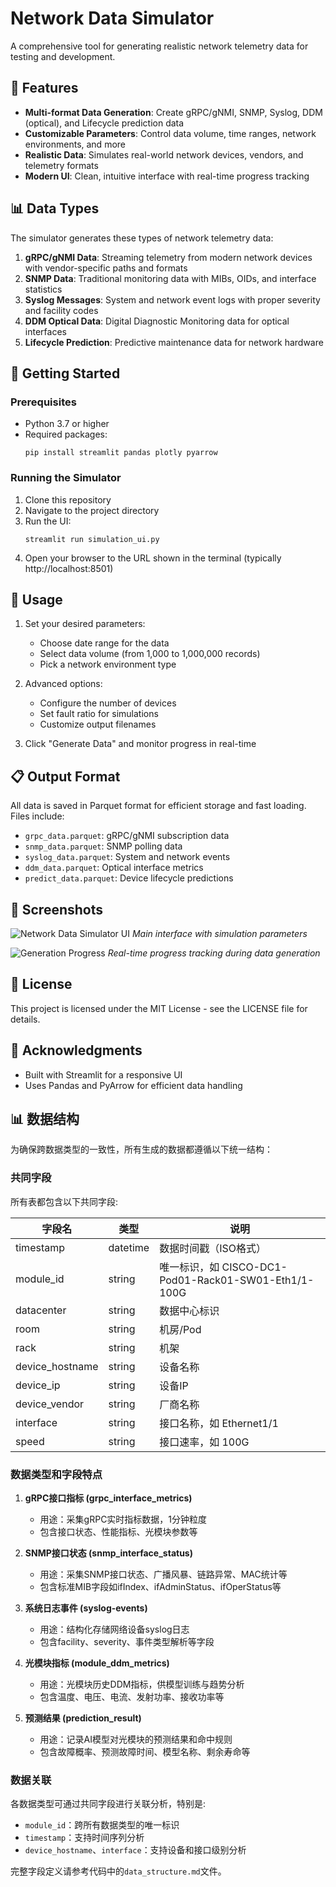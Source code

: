# Network Data Simulator

A comprehensive tool for generating realistic network telemetry data for testing and development.

## 🌟 Features

- **Multi-format Data Generation**: Create gRPC/gNMI, SNMP, Syslog, DDM (optical), and Lifecycle prediction data
- **Customizable Parameters**: Control data volume, time ranges, network environments, and more
- **Realistic Data**: Simulates real-world network devices, vendors, and telemetry formats
- **Modern UI**: Clean, intuitive interface with real-time progress tracking

## 📊 Data Types

The simulator generates these types of network telemetry data:

1. **gRPC/gNMI Data**: Streaming telemetry from modern network devices with vendor-specific paths and formats
2. **SNMP Data**: Traditional monitoring data with MIBs, OIDs, and interface statistics
3. **Syslog Messages**: System and network event logs with proper severity and facility codes
4. **DDM Optical Data**: Digital Diagnostic Monitoring data for optical interfaces
5. **Lifecycle Prediction**: Predictive maintenance data for network hardware

## 🚀 Getting Started

### Prerequisites

- Python 3.7 or higher
- Required packages:
  ```
  pip install streamlit pandas plotly pyarrow
  ```

### Running the Simulator

1. Clone this repository
2. Navigate to the project directory
3. Run the UI:
   ```
   streamlit run simulation_ui.py
   ```
4. Open your browser to the URL shown in the terminal (typically http://localhost:8501)

## 📝 Usage

1. Set your desired parameters:
   - Choose date range for the data
   - Select data volume (from 1,000 to 1,000,000 records)
   - Pick a network environment type
   
2. Advanced options:
   - Configure the number of devices
   - Set fault ratio for simulations
   - Customize output filenames

3. Click "Generate Data" and monitor progress in real-time

## 📋 Output Format

All data is saved in Parquet format for efficient storage and fast loading. Files include:

- `grpc_data.parquet`: gRPC/gNMI subscription data
- `snmp_data.parquet`: SNMP polling data
- `syslog_data.parquet`: System and network events
- `ddm_data.parquet`: Optical interface metrics
- `predict_data.parquet`: Device lifecycle predictions

## 📸 Screenshots

![Network Data Simulator UI](screenshots/simulator_ui.png)
*Main interface with simulation parameters*

![Generation Progress](screenshots/generation_progress.png)
*Real-time progress tracking during data generation*

## 📄 License

This project is licensed under the MIT License - see the LICENSE file for details.

## 🙏 Acknowledgments

- Built with Streamlit for a responsive UI
- Uses Pandas and PyArrow for efficient data handling

## 📊 数据结构

为确保跨数据类型的一致性，所有生成的数据都遵循以下统一结构：

### 共同字段

所有表都包含以下共同字段:

| 字段名 | 类型 | 说明 |
|--------|------|------|
| timestamp | datetime | 数据时间戳（ISO格式）|
| module_id | string | 唯一标识，如 CISCO-DC1-Pod01-Rack01-SW01-Eth1/1-100G |
| datacenter | string | 数据中心标识 |
| room | string | 机房/Pod |
| rack | string | 机架 |
| device_hostname | string | 设备名称 |
| device_ip | string | 设备IP |
| device_vendor | string | 厂商名称 |
| interface | string | 接口名称，如 Ethernet1/1 |
| speed | string | 接口速率，如 100G |

### 数据类型和字段特点

1. **gRPC接口指标 (grpc_interface_metrics)**
   - 用途：采集gRPC实时指标数据，1分钟粒度
   - 包含接口状态、性能指标、光模块参数等

2. **SNMP接口状态 (snmp_interface_status)**
   - 用途：采集SNMP接口状态、广播风暴、链路异常、MAC统计等
   - 包含标准MIB字段如ifIndex、ifAdminStatus、ifOperStatus等

3. **系统日志事件 (syslog-events)**
   - 用途：结构化存储网络设备syslog日志
   - 包含facility、severity、事件类型解析等字段

4. **光模块指标 (module_ddm_metrics)**
   - 用途：光模块历史DDM指标，供模型训练与趋势分析
   - 包含温度、电压、电流、发射功率、接收功率等

5. **预测结果 (prediction_result)**
   - 用途：记录AI模型对光模块的预测结果和命中规则
   - 包含故障概率、预测故障时间、模型名称、剩余寿命等

### 数据关联

各数据类型可通过共同字段进行关联分析，特别是:
- `module_id`：跨所有数据类型的唯一标识
- `timestamp`：支持时间序列分析
- `device_hostname`、`interface`：支持设备和接口级别分析

完整字段定义请参考代码中的`data_structure.md`文件。 